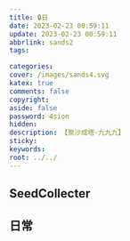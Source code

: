 ```yaml
---
title: 🔒日
date: 2023-02-23 00:59:11
update: 2023-02-23 00:59:11
abbrlink: sands2
tags:

categories:
cover: /images/sands4.svg
katex: true
comments: false
copyright:
aside: false
password: 4sion
hidden:
description: 【聚沙成塔·九九九】 
sticky: 
keywords:
root: ../../
---
```


## SeedCollecter


## 日常